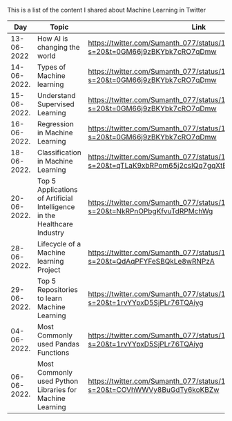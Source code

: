 This is a list of the content I shared about Machine Learning in Twitter





| Day           | Topic | Link|
| ------------- | ------------- |------------- |
| 13-06-2022    |How AI is changing the world|https://twitter.com/Sumanth_077/status/1536378329774755842?s=20&t=0GM66j9zBKYbk7cRO7qDmw|
| 14-06-2022.   |Types of Machine learning|https://twitter.com/Sumanth_077/status/1536615273930797056?s=20&t=0GM66j9zBKYbk7cRO7qDmw|
| 15-06-2022.   |Understand Supervised Learning|https://twitter.com/Sumanth_077/status/1537023417982910464?s=20&t=0GM66j9zBKYbk7cRO7qDmw|
| 16-06-2022.   |Regression in Machine Learning|https://twitter.com/Sumanth_077/status/1537448018223300610?s=20&t=0GM66j9zBKYbk7cRO7qDmw|
| 18-06-2022.   |Classification in Machine Learning|https://twitter.com/Sumanth_077/status/1538147823761313792?s=20&t=qTLaK9xbRPom65j2csIQq7gqXtBYIY2QoDAEUusfg1U|
| 20-06-2022.   |Top 5 Applications of Artificial Intelligence in the Healthcare Industry|https://twitter.com/Sumanth_077/status/1538898139867799552?s=20&t=NkRPnOPbgKfvuTdRPMchWg|
| 28-06-2022.   |Lifecycle of a Machine learning Project|https://twitter.com/Sumanth_077/status/1541370080264482817?s=20&t=QdAqPFYFeSBQkLe8wRNPzA|
| 29-06-2022.   |Top 5 Repositories to learn Machine Learning|https://twitter.com/Sumanth_077/status/1542032628424925184?s=20&t=1rvYYpxD5SjPLr76TQAiyg|
| 04-06-2022.   |Most Commonly used Pandas Functions|https://twitter.com/Sumanth_077/status/1543844565978755072?s=20&t=1rvYYpxD5SjPLr76TQAiyg|
| 06-06-2022.   |Most Commonly used Python Libraries for Machine Learning|https://twitter.com/Sumanth_077/status/1544569344230711296?s=20&t=COVhWWVy8BuGdTy6koKBZw|

